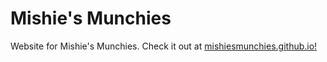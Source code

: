 # Mishie's Munchies

Website for Mishie's Munchies. Check it out at [mishiesmunchies.github.io!](https://mishiesmunchies.github.io/)
